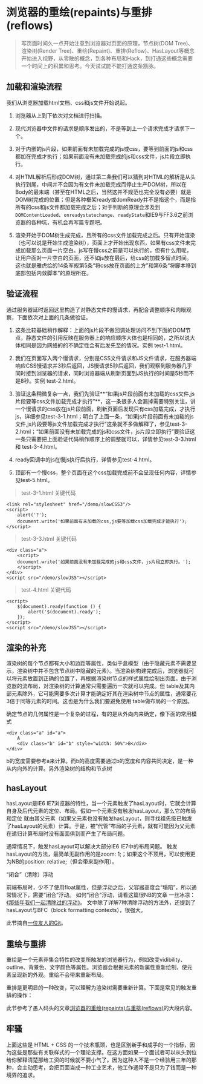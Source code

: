 # 浏览器的重绘(repaints)与重排(reflows)

> 写页面时间久一点开始注意到浏览器对页面的原理，节点树(DOM Tree)、渲染树(Render Tree)、重绘(Repaint)、重排(Reflow)、HasLayout等概念开始进入视野，从零散的概念，到各种布局和Hack，到打通这些概念需要一个时间上的积累和思考。今天试试能不能打通这条筋脉。

## 加载和渲染流程

我们从浏览器加载html文档、css和js文件开始说起。

1. 浏览器从上到下依次对文档进行扫描。

2. 现代浏览器中文件的请求是顺序发出的，不是等到上一个请求完成才请求下一个。

3. 对于内嵌的js片段，如果前面有未加载完成的js或css，要等到前面的js和css都加在完成才执行；如果前面没有未加载完成的js和css文件，js片段立即执行。

4. 对HTML解析后形成DOM树，通过第二条我们可以猜到对HTML的解析是从头执行到尾，中间并不会因为有文件未加载完成而停止生产DOM树，所以在Body的最末端（甚至在HTML之后，当然这并不规范也完全没有必要）就是DOM树完成的位置；但是各种框架ready或domReady并不是指这个，而是指所有的css和js文件都加载完成之后；对于判断的原理会涉及到`DOMContentLoaded`、`onreadystatechange`、`readyState`和IE9与FF3.6之前浏览器的各种坑，有机会再写篇专题吧。

5. 渲染开始于DOM树生成完成，且所有的css文件加载完成之后。只有开始渲染（也可以说是开始生成渲染树），页面上才开始出现东西，如果有css文件未完成加载那么页面一片空白。js写在慢css之前是可以执行的，但有什么用呢，让用户面对一片空白的页面，还不如js放在最后，给css的加载多留点时间。这也就是雅虎给的14条军规第5条“将css放在页面的上方”和第6条“将脚本移到底部包括内敛脚本”的原理所在。 

## 验证流程

通过服务器延时返回这里构造了对静态文件的慢请求，再配合调整顺序和肉眼观察，下面依次对上面的几条做验证。

1. 这条比较基础稍作解释：上面的js片段不做回调处理访问不到下面的DOM节点，静态文件的引用反映在服务器上的响应顺序大体也是相同的，之所以说大体相同是因为网络的的不确定性会有后发先至的情况。实例 test-1.html。

2. 我们在页面写入两个慢请求，分别是CSS文件请求和JS文件请求，在服务器端响应CSS慢请求并3秒后返回，JS慢请求5秒后返回，我们观察到服务器几乎同时接到浏览器的请求，同时浏览器端从刷新页面到JS执行的时间是5秒而不是8秒。实例 test-2.html。

3. 验证这条稍微复杂一点，我们先验证**“如果js片段前面有未加载的css文件,js片段要等css文件加载完成才执行”**，这一条很多人会漏掉需要特别关注，讲一个慢请求的css放在js片段前面，刷新页面后发现只有css加载完成，才执行js，详细参见test-3-1.html；明白了上面一条，“如果js片段前面有未加载的js文件,js片段要等js文件加载完成才执行”这条就不多做解释了，参见test-3-2.html；“如果前面没有未加载完成的js和css文件，js片段立即执行”要验证这一条只需要把上面验证代码稍作顺序上的调整就可以，详情参见test-3-3.html 和 test-3-4.html。

4. ready回调中的js在慢js执行后执行，详情参见test-4.html。

5. 顶部有一个慢css，整个页面在这个css加载完成前不会呈现任何内容，详情参见test-5.html。

>test-3-1.html 关键代码

    <link rel="stylesheet" href="/demo/slowCSS3"/>
    <script>
        alert('?');
        document.write('如果前面有未加载的css,js要等加载css加载完成才能执行');
    </script>
    
>test-3-3.html 关键代码

    <div class="a">
        <script>
        document.write('如果前面没有未加载完成的js和css文件，js片段立即执行。');
        </script>
    </div>
    <script src="/demo/slowJS5"></script>

> test-4.html 关键代码

    <script>
        $(document).ready(function () {
            alert('$(document).ready');
        });
    </script>
    <script src="/demo/slowJS5"></script>

## 渲染的补充

渲染树的每个节点都有大小和边距等属性，类似于盒模型（由于隐藏元素不需要显示，渲染树中并不包含节点树中隐藏的元素）。当渲染树构建完成后，浏览器就可以将元素放置到正确的位置了，再根据渲染树节点的样式属性绘制出页面。由于浏览器的流布局，对渲染树的计算通常只需要遍历一次就可以完成。但 table及其内部元素除外，它可能需要多次计算才能确定好其在渲染树中节点的属性，通常要花3倍于同等元素的时间。这也是为什么我们要避免使用 table做布局的一个原因。

确定节点的几何属性是一个复杂的过程，有的是从外向内来确定，像下面的常用模式

    <div class="a" id="a">
        A
        <div class="b" id="b" style="width: 50%">B</div>
    </div>
    
b的宽度需要参考a来计算。而b的高度需要通过b的宽度和内容共同决定，是一种从内向外的计算。另外渲染树的结构和节点树   
 
## hasLayout
 
 hasLayout是IE6 IE7浏览器的特性，当一个元素触发了hasLayout时，它就会计算自身及后代元素的定位、布局。假如一个元素没有触发hasLayout，那么它的布局和定位 就由其父元素（如果父元素也没有触发hasLayout，则寻找祖先级已触发了hasLayout的元素）计算。于是，被“代管”布局的子元素，就有可能因为父元素在递归计算布局时没有面面俱到而产生了布局问题。
 
 通常情况下，触发hasLayout可以解决大部分IE6 IE7中的布局问题。 触发hasLayout的方法，最简单无副作用的是zoom: 1;；如果这个不顶用，可以使用更为NB的position: relative;（但会带来副作用）。
 
 “闭合”（清除）浮动
 
 前端布局时，少不了使用float属性，但是浮动之后，父容器高度会“塌陷”，所以通常情况下，需要“闭合”浮动。
 如何“闭合”浮动，请看这篇很NB的文章 一丝冰凉：[《那些年我们一起清除过的浮动》](http://www.iyunlu.com/view/css-xhtml/55.html)。
 文中除了详解7种清除浮动的方法外，还提到了hasLayout与BFC（block formatting contexts），很强大。

此节摘自[一位友人的Git](https://github.com/java-sparrow/forGirl/blob/master/%E5%89%8D%E7%AB%AF%E4%B8%80%E4%BA%9B%E6%A6%82%E5%BF%B5%E5%92%8C%E5%AE%9E%E8%B7%B5.md)。

## 重绘与重排

重绘是一个元素非集合特性的改变所触发的浏览器行为，例如改变vidibility、outline、背景色、文字颜色等属性。浏览器会根据元素的新属性重新绘制，使元素呈现新的外观。重绘不会带来重新布局。

重排是更明显的一种改变，可以理解为渲染树需要重新计算。下面是常见的触发重排的操作：

此节参考了愚人码头的文章[浏览器的重绘(repaints)与重排(reflows)](http://www.css88.com/archives/4991#more-4991)的大段内容。

## 牢骚

上面这些是 HTML + CSS 的一个技术瓶颈，也是区别新手和成手的一个指标，因为这些是那些有关联样式的一个理论支撑。在这方面如果一个面试者可以从头到位给你解释清楚那给工资的时候就不要小气了。因为这种人不是一个经验用三年的那种，会主动思考，会把页面当成一种工业艺术，他工作通常不是只为了钱而是一种境界的追求。
